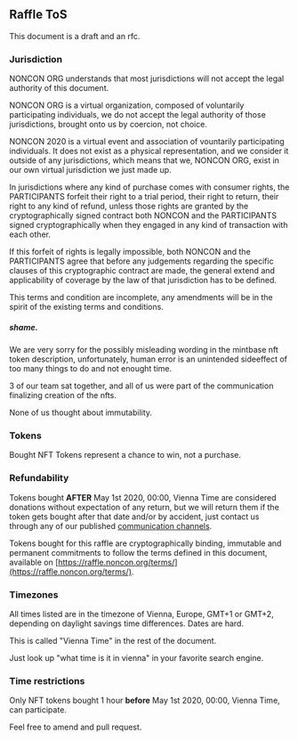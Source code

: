 <Hero state></Hero>

<div>

## Raffle ToS

This document is a draft and an rfc.

### Jurisdiction

NONCON ORG understands that most jurisdictions will not accept the legal authority of this document.

NONCON ORG is a virtual organization, composed of voluntarily participating individuals,
we do not accept the legal authority of those jurisdictions,
brought onto us by coercion, not choice.

NONCON 2020 is a virtual event and association of vountarily participating individuals.
It does not exist as a physical representation,
and we consider it outside of any jurisdictions,
which means that we, NONCON ORG, exist in our own virtual jurisdiction we just made up.

In jurisdictions where any kind of purchase comes with consumer rights,
the PARTICIPANTS forfeit their right to a trial period,
their right to return, their right to any kind of refund,
unless those rights are granted by the cryptographically signed contract
both NONCON and the PARTICIPANTS signed cryptographically
when they engaged in any kind of transaction with each other.

If this forfeit of rights is legally impossible,
both NONCON and the PARTICIPANTS agree
that before any judgements regarding the specific clauses of this cryptographic contract are made,
the general extend and applicability of coverage by the law of that jurisdiction has to be defined.

This terms and condition are incomplete,
any amendments will be in the spirit of the existing terms and conditions.

##### shame.

We are very sorry for the possibly misleading wording in the mintbase nft token description,
unfortunately, human error is an unintended sideeffect of too many things to do and not enought time.

3 of our team sat together, and all of us were part of the communication finalizing creation of the nfts.

None of us thought about immutability.

### Tokens

Bought NFT Tokens represent a chance to win, not a purchase.

### Refundability

Tokens bought **AFTER** May 1st 2020, 00:00, Vienna Time
are considered donations without expectation of any return,
but we will return them if the token gets bought after that date and/or by accident,
just contact us through any of our published [communication channels](https://noncon.org/#connect).

Tokens bought for this raffle are cryptographically binding,
immutable and permanent commitments to follow the terms
defined in this document, available on
[https://raffle.noncon.org/terms/](https://raffle.noncon.org/terms/).

### Timezones

All times listed are in the timezone of Vienna, Europe, GMT+1 or GMT+2,
depending on daylight savings time differences. Dates are hard.

This is called "Vienna Time" in the rest of the document.

Just look up "what time is it in vienna" in your favorite search engine.

### Time restrictions

Only NFT tokens bought 1 hour **before** May 1st 2020, 00:00, Vienna Time, can participate.

Feel free to amend and pull request.

</div>
